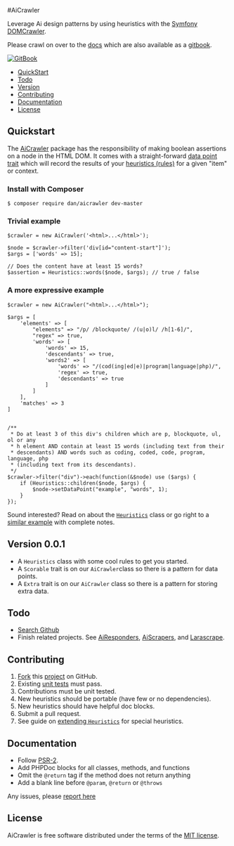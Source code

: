 #AiCrawler

Leverage Ai design patterns by using heuristics with the [Symfony DOMCrawler](http://symfony.com/doc/current/components/dom_crawler.html).

Please crawl on over to the [docs](https://github.com/danrichards/aicrawler-docs) which are also available as a [gitbook](https://danrichards.gitbooks.io/aicrawler/content/index.html).

[![GitBook](https://avatars2.githubusercontent.com/u/7111340?v=3&s=200)](https://danrichards.gitbooks.io/aicrawler/content/index.html)

- [QuickStart](#quickstart)
- [Todo](#todo)
- [Version](#version)
- [Contributing](#contributing)
- [Documentation](#documentation)
- [License](#license)


<a name="quickstart"></a>
## Quickstart

The [AiCrawler](AiCrawler/README.md) package has the responsibility of making boolean assertions on a node in the HTML DOM. It comes with a straight-forward [data point trait](AiCrawler/scorable.md) which will record the results of your [heuristics (rules)](AiCrawler/Heuristics/README.md) for a given "item" or context.

### Install with Composer

```
$ composer require dan/aicrawler dev-master
```

### Trivial example

```
$crawler = new AiCrawler('<html>...</html>');

$node = $crawler->filter('div[id="content-start"]');
$args = ['words' => 15];

// Does the content have at least 15 words?
$assertion = Heuristics::words($node, $args); // true / false
```

### A more expressive example

```
$crawler = new AiCrawler("<html>...</html>");

$args = [
    'elements' => [
        "elements" => "/p/ /blockquote/ /(u|o)l/ /h[1-6]/",
        "regex" => true,
        'words' => [
            'words' => 15,
            'descendants' => true,
            'words2' => [
                'words' => "/(cod(ing|ed|e)|program|language|php)/",
                'regex' => true,
                'descendants' => true
            ]
        ]
    ],
    'matches' => 3
]


/**
 * Do at least 3 of this div's children which are p, blockquote, ul, ol or any
 * h element AND contain at least 15 words (including text from their 
 * descendants) AND words such as coding, coded, code, program, language, php 
 * (including text from its descendants).
 */
$crawler->filter("div")->each(function(&$node) use ($args) {
    if (Heuristics::children($node, $args) {
        $node->setDataPoint("example", "words", 1);
    }
});
```
Sound interested? Read on about the [`Heuristics`](https://danrichards.gitbooks.io/aicrawler/content/AiCrawler/Heuristics/index.html) class or go right to a [similar example](https://danrichards.gitbooks.io/aicrawler/content/AiCrawler/Heuristics/index.html#nested) with complete notes.


<a name="notes"></a>
## Version 0.0.1

- A `Heuristics` class with some cool rules to get you started.
- A `Scorable` trait is on our `AiCrawler`class so there is a pattern for data points.
- A `Extra` trait is on our `AiCrawler` class so there is a pattern for storing extra data.


<a name="todo"></a>
## Todo

- [Search Github](https://github.com/danrichards/aicrawler/search?utf8=%E2%9C%93&q=todo)
- Finish related projects. See [AiResponders](https://github.com/danrichards/airesponders), [AiScrapers](https://github.com/danrichards/aiscrapers), and [Larascrape](https://github.com/danrichards/larascrape).


<a name="contributing"></a>
## Contributing

1. [Fork](https://github.com/danrichards/aicrawler) this [project](https://github.com/danrichards/aicrawler) on GitHub.
2. Existing [unit tests](https://github.com/danrichards/aicrawler/tree/master/tests) must pass.
3. Contributions must be unit tested.
4. New heuristics should be portable (have few or no dependencies).
5. New heuristics should have helpful doc blocks.
6. Submit a pull request.
7. See guide on [extending `Heuristics`](AiCrawler/Heuristics/extending.md) for special heuristics.


<a name="documentation"></a>
## Documentation

- Follow [PSR-2](http://www.php-fig.org/psr/psr-2/).
- Add PHPDoc blocks for all classes, methods, and functions
- Omit the `@return` tag if the method does not return anything
- Add a blank line before `@param`, `@return` or `@throws`

Any issues, please [report here](https://github.com/danrichards/aicrawler/issues)


<a name="license"></a>
## License

AiCrawler is free software distributed under the terms of the [MIT license](http://opensource.org/licenses/MIT).